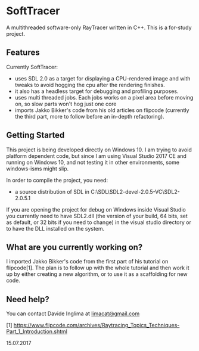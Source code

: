 # SoftTracer
A multithreaded software-only RayTracer written in C++. 
This is a for-study project.

## Features
Currently SoftTracer:
- uses SDL 2.0 as a target for displaying a CPU-rendered image and with tweaks to avoid hogging the cpu after the rendering finishes.
- it also has a headless target for debugging and profiling purposes.
- uses multi threaded jobs. Each jobs works on a pixel area before moving on, so slow parts won't hog just one core
- imports Jakko Bikker's code from his old articles on flipcode (currently the third part, more to follow before an in-depth refactoring).

## Getting Started
This project is being developed directly on Windows 10. I am trying to avoid platform dependent code, but since I am using
Visual Studio 2017 CE and running on Windows 10, and not testing it in other environments, some windows-isms might slip.

In order to compile the project, you need:
- a source distribution of SDL in C:\SDL\SDL2-devel-2.0.5-VC\SDL2-2.0.5.1 

If you are opening the project for debug on Windows inside Visual Studio you currently need to have SDL2.dll 
(the version of your build, 64 bits, set as default, or 32 bits if you need to change) in the visual studio directory or to 
have the DLL installed on the system. 

## What are you currently working on?
I imported Jakko Bikker's code from the first part of his tutorial on flipcode[1].
The plan is to follow up with the whole tutorial and then work it up by either creating a new algorithm, or to use it as a scaffolding for
new code.

## Need help?
You can contact Davide Inglima at limacat@gmail.com

[1] https://www.flipcode.com/archives/Raytracing_Topics_Techniques-Part_1_Introduction.shtml

15.07.2017